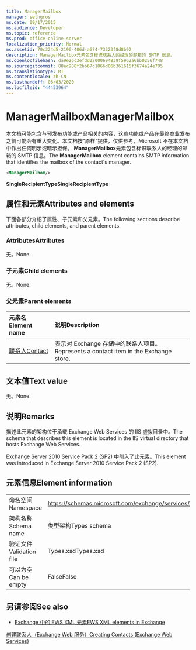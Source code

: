 ```yaml
---
title: ManagerMailbox
manager: sethgros
ms.date: 09/17/2015
ms.audience: Developer
ms.topic: reference
ms.prod: office-online-server
localization_priority: Normal
ms.assetid: 70c324d5-2196-406d-a674-73323f8d8b92
description: ManagerMailbox元素包含标识联系人的经理的邮箱的 SMTP 信息。
ms.openlocfilehash: da9e26c3efdd22000694839f5962a6bb0256f748
ms.sourcegitcommit: 88ec988f2bb67c1866d06b361615f3674a24e795
ms.translationtype: MT
ms.contentlocale: zh-CN
ms.lasthandoff: 06/03/2020
ms.locfileid: "44453964"
---
```

# <a name="managermailbox"></a><span data-ttu-id="c517c-103">ManagerMailbox</span><span class="sxs-lookup"><span data-stu-id="c517c-103">ManagerMailbox</span></span>

<span data-ttu-id="c517c-104">本文档可能包含与预发布功能或产品相关的内容，这些功能或产品在最终商业发布之前可能会有重大变化。本文档按"原样"提供，仅供参考，Microsoft 不在本文档中作出任何明示或暗示担保。 **ManagerMailbox**元素包含标识联系人的经理的邮箱的 SMTP 信息。</span><span class="sxs-lookup"><span data-stu-id="c517c-104">The **ManagerMailbox** element contains SMTP information that identifies the mailbox of the contact's manager.</span></span> 
  
```XML
<ManagerMailbox/>
```

 <span data-ttu-id="c517c-105">**SingleRecipientType**</span><span class="sxs-lookup"><span data-stu-id="c517c-105">**SingleRecipientType**</span></span>
## <a name="attributes-and-elements"></a><span data-ttu-id="c517c-106">属性和元素</span><span class="sxs-lookup"><span data-stu-id="c517c-106">Attributes and elements</span></span>

<span data-ttu-id="c517c-107">下面各部分介绍了属性、子元素和父元素。</span><span class="sxs-lookup"><span data-stu-id="c517c-107">The following sections describe attributes, child elements, and parent elements.</span></span>
  
### <a name="attributes"></a><span data-ttu-id="c517c-108">Attributes</span><span class="sxs-lookup"><span data-stu-id="c517c-108">Attributes</span></span>

<span data-ttu-id="c517c-109">无。</span><span class="sxs-lookup"><span data-stu-id="c517c-109">None.</span></span>
  
### <a name="child-elements"></a><span data-ttu-id="c517c-110">子元素</span><span class="sxs-lookup"><span data-stu-id="c517c-110">Child elements</span></span>

<span data-ttu-id="c517c-111">无。</span><span class="sxs-lookup"><span data-stu-id="c517c-111">None.</span></span>
  
### <a name="parent-elements"></a><span data-ttu-id="c517c-112">父元素</span><span class="sxs-lookup"><span data-stu-id="c517c-112">Parent elements</span></span>

|<span data-ttu-id="c517c-113">**元素名**</span><span class="sxs-lookup"><span data-stu-id="c517c-113">**Element name**</span></span>|<span data-ttu-id="c517c-114">**说明**</span><span class="sxs-lookup"><span data-stu-id="c517c-114">**Description**</span></span>|
|:-----|:-----|
|[<span data-ttu-id="c517c-115">联系人</span><span class="sxs-lookup"><span data-stu-id="c517c-115">Contact</span></span>](contact.md) <br/> |<span data-ttu-id="c517c-116">表示对 Exchange 存储中的联系人项目。</span><span class="sxs-lookup"><span data-stu-id="c517c-116">Represents a contact item in the Exchange store.</span></span>  <br/> |
   
## <a name="text-value"></a><span data-ttu-id="c517c-117">文本值</span><span class="sxs-lookup"><span data-stu-id="c517c-117">Text value</span></span>

<span data-ttu-id="c517c-118">无。</span><span class="sxs-lookup"><span data-stu-id="c517c-118">None.</span></span>
  
## <a name="remarks"></a><span data-ttu-id="c517c-119">说明</span><span class="sxs-lookup"><span data-stu-id="c517c-119">Remarks</span></span>

<span data-ttu-id="c517c-120">描述此元素的架构位于承载 Exchange Web Services 的 IIS 虚拟目录中。</span><span class="sxs-lookup"><span data-stu-id="c517c-120">The schema that describes this element is located in the IIS virtual directory that hosts Exchange Web Services.</span></span>
  
<span data-ttu-id="c517c-121">Exchange Server 2010 Service Pack 2 (SP2) 中引入了此元素。</span><span class="sxs-lookup"><span data-stu-id="c517c-121">This element was introduced in Exchange Server 2010 Service Pack 2 (SP2).</span></span>
  
## <a name="element-information"></a><span data-ttu-id="c517c-122">元素信息</span><span class="sxs-lookup"><span data-stu-id="c517c-122">Element information</span></span>

|||
|:-----|:-----|
|<span data-ttu-id="c517c-123">命名空间</span><span class="sxs-lookup"><span data-stu-id="c517c-123">Namespace</span></span>  <br/> |https://schemas.microsoft.com/exchange/services/2006/types  <br/> |
|<span data-ttu-id="c517c-124">架构名称</span><span class="sxs-lookup"><span data-stu-id="c517c-124">Schema name</span></span>  <br/> |<span data-ttu-id="c517c-125">类型架构</span><span class="sxs-lookup"><span data-stu-id="c517c-125">Types schema</span></span>  <br/> |
|<span data-ttu-id="c517c-126">验证文件</span><span class="sxs-lookup"><span data-stu-id="c517c-126">Validation file</span></span>  <br/> |<span data-ttu-id="c517c-127">Types.xsd</span><span class="sxs-lookup"><span data-stu-id="c517c-127">Types.xsd</span></span>  <br/> |
|<span data-ttu-id="c517c-128">可以为空</span><span class="sxs-lookup"><span data-stu-id="c517c-128">Can be empty</span></span>  <br/> |<span data-ttu-id="c517c-129">False</span><span class="sxs-lookup"><span data-stu-id="c517c-129">False</span></span>  <br/> |
   
## <a name="see-also"></a><span data-ttu-id="c517c-130">另请参阅</span><span class="sxs-lookup"><span data-stu-id="c517c-130">See also</span></span>



- [<span data-ttu-id="c517c-131">Exchange 中的 EWS XML 元素</span><span class="sxs-lookup"><span data-stu-id="c517c-131">EWS XML elements in Exchange</span></span>](ews-xml-elements-in-exchange.md)


[<span data-ttu-id="c517c-132">创建联系人（Exchange Web 服务）</span><span class="sxs-lookup"><span data-stu-id="c517c-132">Creating Contacts (Exchange Web Services)</span></span>](https://msdn.microsoft.com/library/4845917e-70d1-481c-bbd7-011ec6571789%28Office.15%29.aspx)

